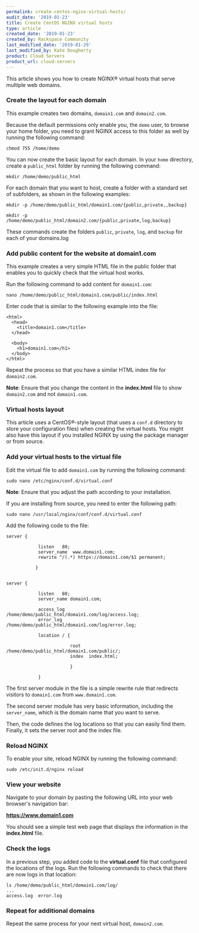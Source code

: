 ```yaml
---
permalink: create-centos-nginx-virtual-hosts/
audit_date: '2019-01-23'
title: Create CentOS NGINX virtual hosts
type: article
created_date: '2019-01-23'
created_by: Rackspace Community
last_modified_date: '2019-01-29'
last_modified_by: Kate Dougherty
product: Cloud Servers
product_url: cloud-servers
---
```


This article shows you how to create NGINX&reg; virtual hosts that serve
multiple web domains.

### Create the layout for each domain

This example creates two domains, `domain1.com` and `domain2.com`.

Because the default permissions only enable you, the `demo` user, to browse
your home folder, you need to grant NGINX access to this folder as well by
running the following command:

    chmod 755 /home/demo

You can now create the basic layout for each domain. In your `home` directory,
create a `public_html` folder by running the following command:

    mkdir /home/demo/public_html

For each domain that you want to host, create a folder with a standard set of
subfolders, as shown in the following examples:

    mkdir -p /home/demo/public_html/domain1.com/{public,private,,backup}

    mkdir -p /home/demo/public_html/domain2.com/{public,private,log,backup}

These commands create the folders `public`, `private`, `log`, and `backup` for
each of your domains.log

### Add public content for the website at domain1.com

This example creates a very simple HTML file in the public folder
that enables you to quickly check that the virtual host works.

Run the following command to add content for `domain1.com`:

    nano /home/demo/public_html/domain1.com/public/index.html

Enter code that is similar to the following example into the file:

    <html>
      <head>
        <title>domain1.com</title>
      </head>

      <body>
        <h1>domain1.com</h1>
      </body>
    </html>

Repeat the process so that you have a similar HTML index file for `domain2.com`.

**Note**: Ensure that you change the content in the **index.html** file to
show `domain2.com` and not `domain1.com`.

### Virtual hosts layout

This article uses a CentOS&reg;-style layout (that uses a `conf.d` directory
to store your configuration files) when creating the virtual hosts. You
might also have this layout if you installed NGINX by using the
package manager or from source.

### Add your virtual hosts to the virtual file

Edit the virtual file to add `domain1.com` by running the following command:

    sudo nano /etc/nginx/conf.d/virtual.conf

**Note**: Ensure that you adjust the path according to your installation.

If you are installing from source, you need to enter the following path:

    sudo nano /usr/local/nginx/conf/conf.d/virtual.conf

Add the following code to the file:

    server {

                listen   80;
                server_name  www.domain1.com;
                rewrite ^/(.*) https://domain1.com/$1 permanent;

               }


    server {

                listen   80;
                server_name domain1.com;

                access_log /home/demo/public_html/domain1.com/log/access.log;
                error_log /home/demo/public_html/domain1.com/log/error.log;

                location / {

                            root   /home/demo/public_html/domain1.com/public/;
                            index  index.html;

                            }

                }

The first server module in the file is a simple rewrite rule that redirects
visitors to `domain1.com` from `www.domain1.com`.

The second server module has very basic information, including the
`server_name`, which is the domain name that you want to serve.

Then, the code defines the log locations so that you can easily find them.
Finally, it sets the server root and the index file.

### Reload NGINX

To enable your site, reload NGINX by running the following command:

    sudo /etc/init.d/nginx reload

### View your website

Navigate to your domain by pasting the following URL into your web browser's
navigation bar:

**https://www.domain1.com**

You should see a simple test web page that displays the information in the
**index.html** file.

### Check the logs

In a previous step, you added code to the **virtual.conf** file that configured the
locations of the logs. Run the following commands to check that there are now
logs in that location:

    ls /home/demo/public_html/domain1.com/log/
    ...
    access.log  error.log

### Repeat for additional domains

Repeat the same process for your next virtual host, `domain2.com`.
